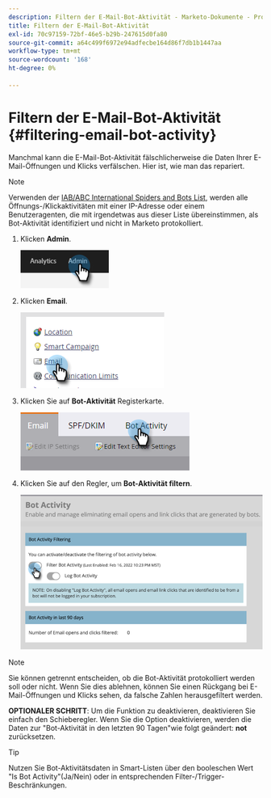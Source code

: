 ```yaml
---
description: Filtern der E-Mail-Bot-Aktivität - Marketo-Dokumente - Produktdokumentation
title: Filtern der E-Mail-Bot-Aktivität
exl-id: 70c97159-72bf-46e5-b29b-247615d0fa80
source-git-commit: a64c499f6972e94adfecbe164d86f7db1b1447aa
workflow-type: tm+mt
source-wordcount: '168'
ht-degree: 0%

---
```


# Filtern der E-Mail-Bot-Aktivität {#filtering-email-bot-activity}

Manchmal kann die E-Mail-Bot-Aktivität fälschlicherweise die Daten Ihrer E-Mail-Öffnungen und Klicks verfälschen. Hier ist, wie man das repariert.

>[!NOTE]
>
>Verwenden der [IAB/ABC International Spiders and Bots List](https://www.iab.com/guidelines/iab-abc-international-spiders-bots-list/), werden alle Öffnungs-/Klickaktivitäten mit einer IP-Adresse oder einem Benutzeragenten, die mit irgendetwas aus dieser Liste übereinstimmen, als Bot-Aktivität identifiziert und nicht in Marketo protokolliert.

1. Klicken **Admin**.

   ![](assets/filtering-email-bot-activity-1.png)

1. Klicken **Email**.

   ![](assets/filtering-email-bot-activity-2.png)

1. Klicken Sie auf **Bot-Aktivität** Registerkarte.

   ![](assets/filtering-email-bot-activity-3.png)

1. Klicken Sie auf den Regler, um **Bot-Aktivität filtern**.

   ![](assets/filtering-email-bot-activity-4.png)

>[!NOTE]
>
>Sie können getrennt entscheiden, ob die Bot-Aktivität protokolliert werden soll oder nicht. Wenn Sie dies ablehnen, können Sie einen Rückgang bei E-Mail-Öffnungen und Klicks sehen, da falsche Zahlen herausgefiltert werden.

**OPTIONALER SCHRITT**: Um die Funktion zu deaktivieren, deaktivieren Sie einfach den Schieberegler. Wenn Sie die Option deaktivieren, werden die Daten zur &quot;Bot-Aktivität in den letzten 90 Tagen&quot;wie folgt geändert: **not** zurücksetzen.

>[!TIP]
>
>Nutzen Sie Bot-Aktivitätsdaten in Smart-Listen über den booleschen Wert &quot;Is Bot Activity&quot;(Ja/Nein) oder in entsprechenden Filter-/Trigger-Beschränkungen.
